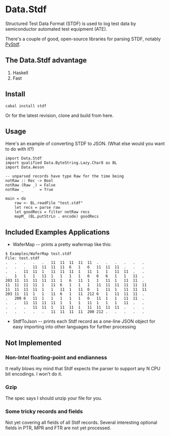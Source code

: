 Data.Stdf
=========

Structured Test Data Format (STDF) is used to log test data by semiconductor automated test equipment (ATE).

There's a couple of good, open-source libraries for parsing STDF, notably [PyStdf](https://github.com/cmars/pystdf).


The Data.Stdf advantage
-----------------------

1. Haskell
2. Fast


Install
-------

    cabal install stdf

Or for the latest revision, clone and build from here.

Usage
-----

Here's an example of converting STDF to JSON. (What else would you want to do
with it?)

    import Data.Stdf
    import qualified Data.ByteString.Lazy.Char8 as BL
    import Data.Aeson

    -- unparsed records have type Raw for the time being
    notRaw :: Rec -> Bool
    notRaw (Raw _) = False
    notRaw _       = True

    main = do
        raw <- BL.readFile "test.stdf"
        let recs = parse raw
        let goodRecs = filter notRaw recs
        mapM_ (BL.putStrLn . encode) goodRecs


Included Examples Applications
------------------------------

* WaferMap -- prints a pretty wafermap like this:

```
$ Examples/WaferMap test.stdf
File: test.stdf
.   .   .   .   .   11  11  11  11  11  .   .   .   .   .   .
.   .   .   11  11  11  11  6   1   6   11  11  11  .   .   .
.   .   11  11  1   11  11  11  1   11  1   1   11  11  .   .
.   1   1   1   11  1   1   1   1   6   6   6   1   1   11  .
203 11  11  11  11  11  1   6   11  1   1   11  1   11  11  .
11  11  11  11  1   11  6   1   1   1   11  11  11  11  11  11
11  11  11  11  1   1   11  1   11  6   1   11  1   11  11  11
203 11  11  1   1   11  6   1   11  212 6   1   11  11  11  .
.   200 6   11  1   1   1   1   1   6   11  1   1   11  11  .
.   .   11  11  11  11  1   1   1   11  1   1   1   11  .   .
.   .   .   11  11  1   11  11  1   11  11  11  11  .   .   .
.   .   .   .   .   11  11  11  11  200 212 .   .   .   .   .
```

* StdfToJson -- prints each Stdf record as a one-line JSON object for easy importing into other languages for further processing


Not Implemented
----------------

### Non-Intel floating-point and endianness

It really blows my mind that Stdf expects the parser to support any N CPU bit
encodings. I won't do it.

### Gzip

The spec says I should unzip your file for you.

### Some tricky records and fields

Not yet covering all fields of all Stdf records.
Several interesting optional fields in PTR, MPR and FTR are not yet processed.
